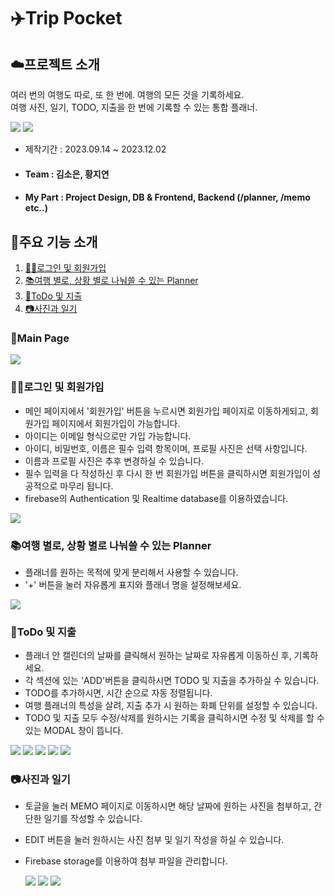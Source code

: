 # ✈️Trip Pocket 

## ☁️프로젝트 소개 
여러 번의 여행도 따로, 또 한 번에. 여행의 모든 것을 기록하세요.     
여행 사진, 일기, TODO, 지출을 한 번에 기록할 수 있는 통합 플래너.  
   
<img src="https://img.shields.io/badge/React-61DAFB?style=flat-square&logo=React&logoColor=black"/> <img src="https://img.shields.io/badge/Firebase-FFCA28?style=flat-square&logo=firebase&logoColor=black"/>   

- 제작기간 : 2023.09.14 ~ 2023.12.02
- #### Team : 김소은, 황지연
- #### My Part : Project Design, DB & Frontend, Backend (/planner, /memo etc..)

## 🩷주요 기능 소개
1. [🧑‍💻로그인 및 회원가입](#로그인-및-회원가입)
2. [📚여행 별로, 상황 별로 나눠쓸 수 있는 Planner](#여행-별로,-상황-별로-나눠쓸-수-있는-Planner)
3. [💸ToDo 및 지출](#ToDo-및-지출)
4. [📷사진과 일기](#사진과-일기)


### 💌Main Page 

<img src = "https://github.com/ghkdwldus0807/TripPocket/blob/main/image/main_page.png?raw=true">

### 🧑‍💻로그인 및 회원가입

- 메인 페이지에서 '회원가입' 버튼을 누르시면 회원가입 페이지로 이동하게되고, 회원가입 페이지에서 회원가입이 가능합니다.  
- 아이디는 이메일 형식으로만 가입 가능합니다.   
- 아이디, 비밀번호, 이름은 필수 입력 항목이며, 프로필 사진은 선택 사항입니다.   
- 이름과 프로필 사진은 추후 변경하실 수 있습니다.   
- 필수 입력을 다 작성하신 후 다시 한 번 회원가입 버튼을 클릭하시면 회원가입이 성공적으로 마무리 됩니다.
- firebase의 Authentication 및 Realtime database를 이용하였습니다. 

<img src = "https://github.com/ghkdwldus0807/TripPocket/blob/main/image/login_page.png?raw=true">

### 📚여행 별로, 상황 별로 나눠쓸 수 있는 Planner

- 플래너를 원하는 목적에 맞게 분리해서 사용할 수 있습니다.
- '+' 버튼을 눌러 자유롭게 표지와 플래너 명을 설정해보세요.

<img src = "https://github.com/ghkdwldus0807/TripPocket/blob/main/image/list_page.png?raw=true">


### 💸ToDo 및 지출

- 플래너 안 캘린더의 날짜를 클릭해서 원하는 날짜로 자유롭게 이동하신 후, 기록하세요.
- 각 섹션에 있는 'ADD'버튼을 클릭하시면 TODO 및 지출을 추가하실 수 있습니다. 
- TODO를 추가하시면, 시간 순으로 자동 정렬됩니다.
- 여행 플래너의 특성을 살려, 지출 추가 시 원하는 화폐 단위를 설정할 수 있습니다.
- TODO 및 지출 모두 수정/삭제를 원하시는 기록을 클릭하시면 수정 및 삭제를 할 수 있는 MODAL 창이 뜹니다.

<img src = "https://github.com/ghkdwldus0807/TripPocket/blob/main/image/%EC%BA%98%EB%A6%B0%EB%8D%94.png?raw=true">
<img src = "https://github.com/ghkdwldus0807/TripPocket/blob/main/image/%EC%9D%BC%EC%A0%95%EC%B6%94%EA%B0%80.png?raw=true">
<img src = "https://github.com/ghkdwldus0807/TripPocket/blob/main/image/%EC%9D%BC%EC%A0%95%EC%88%98%EC%A0%95.png?raw=true">
<img src = "https://github.com/ghkdwldus0807/TripPocket/blob/main/image/%EC%A7%80%EC%B6%9C%EC%B6%94%EA%B0%80.png?raw=true">
<img src = "https://github.com/ghkdwldus0807/TripPocket/blob/main/image/%EC%A7%80%EC%B6%9C%EC%88%98%EC%A0%95.png?raw=true">


### 📷사진과 일기

- 토글을 눌러 MEMO 페이지로 이동하시면 해당 날짜에 원하는 사진을 첨부하고, 간단한 일기를 작성할 수 있습니다. 
- EDIT 버튼을 눌러 원하시는 사진 첨부 및 일기 작성을 하실 수 있습니다.
- Firebase storage를 이용하여 첨부 파일을 관리합니다.

  <img src = "https://github.com/ghkdwldus0807/TripPocket/blob/main/image/%EB%A9%94%EB%AA%A8.png?raw=true">
  <img src = "https://github.com/ghkdwldus0807/TripPocket/blob/main/image/%EB%A9%94%EB%AA%A8%20%EC%B6%94%EA%B0%80%20%EB%B0%8F%20%EC%88%98%EC%A0%95.png?raw=true">
  <img src = "https://github.com/ghkdwldus0807/TripPocket/blob/main/image/%EB%A9%94%EB%AA%A8%EC%88%98%EC%A0%95%ED%9B%84.png?raw=true">
  

